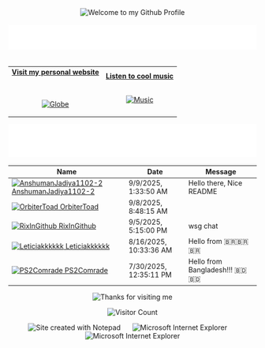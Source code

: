 <!-- "Hero" Header -->
<div align="center">
  <img src="https://github.com/BrunnerLivio/brunnerlivio/blob/master/images/welcome.png?raw=true" style="max-width: 100%;" alt="Welcome to my Github Profile" />
  <br />
  <br />
  <img height="50" alt="My Name is Livio and I like Node.js" src="images/personal_note.svg" />
  <br />
  <br />

</div>

<!-- Social -->
<table width="100%" align="center">
<tr>
<td align="center">
<a href="https://brunnerliv.io">
<strong>Visit my personal website </strong>
<br />
<br />
<br />

<p>

<img alt="Globe" height="80" src="images/globe.gif">
</a>
</p>

</td>


<td align="center">
<a href="https://www.youtube.com/watch?v=3YxaaGgTQYM&ab_channel=EvanescenceVEVO">
<strong>Listen to cool music</strong>
<br />
<br />


<p>
<img height="100" alt="Music" src="images/music.gif"> 
</a>
</p>

</td>
</tr>
</table>

<div align="center">
<a href="https://github.com/BrunnerLivio/brunnerlivio/issues/62#issuecomment-new"><img src="images/guestbook.svg"></a> 
</div>

<!-- Guestbook -->
| Name | Date | Message |
|---|---|---|
| <a href="https://github.com/AnshumanJadiya1102-2"><img width="24" src="https://avatars.githubusercontent.com/u/229737245?s=24&u=42acef0930af7a6f6ca8ef9d98f07c878573373a&v=4" alt="AnshumanJadiya1102-2" /> AnshumanJadiya1102-2</a> |9/9/2025, 1:33:50 AM|Hello there, Nice README|
| <a href="https://github.com/OrbiterToad"><img width="24" src="https://avatars.githubusercontent.com/u/25004579?s=24&u=c0f6a8e7a467ac4631b284c8b60504ec8298e84b&v=4" alt="OrbiterToad" /> OrbiterToad</a> |9/8/2025, 8:48:15 AM||
| <a href="https://github.com/RixInGithub"><img width="24" src="https://avatars.githubusercontent.com/u/87478581?s=24&u=8c3395853dbe6352ce04bc223a26f94576fe8a0e&v=4" alt="RixInGithub" /> RixInGithub</a> |9/5/2025, 5:15:00 PM|wsg chat|
| <a href="https://github.com/Leticiakkkkkk"><img width="24" src="https://avatars.githubusercontent.com/u/73072063?s=24&u=b5402b8bc63e4470bbf417024a6ef01f2e69815d&v=4" alt="Leticiakkkkkk" /> Leticiakkkkkk</a> |8/16/2025, 10:33:36 AM|Hello from 🇧🇷🇧🇷🇧🇷|
| <a href="https://github.com/PS2Comrade"><img width="24" src="https://avatars.githubusercontent.com/u/184096947?s=24&u=cdf4d24bdb0a4c5da44d9c78010b797e29d4b036&v=4" alt="PS2Comrade" /> PS2Comrade</a> |7/30/2025, 12:35:11 PM|Hello from Bangladesh!!! 🇧🇩 🇧🇩|
<!-- /Guestbook -->

<!-- Footer -->

<div align="center">

<img height="120" alt="Thanks for visiting me" width="100%" src="https://raw.githubusercontent.com/BrunnerLivio/brunnerlivio/master/images/marquee.svg" />
<br />

![Visitor Count](https://profile-counter.glitch.me/brunnerlivio/count.svg)


<img src="https://raw.githubusercontent.com/BrunnerLivio/brunnerlivio/master/images/notepad.gif" alt="Site created with Notepad" height="30" />
<!-- "margin-right: whatever;" -->
<span>&nbsp;&nbsp;&nbsp;&nbsp;</span>  
<img src="https://raw.githubusercontent.com/BrunnerLivio/brunnerlivio/master/images/ie_logo.gif" alt="Microsoft Internet Explorer" />
<span>&nbsp;&nbsp;&nbsp;&nbsp;</span>  
<img src="https://raw.githubusercontent.com/BrunnerLivio/brunnerlivio/master/images/noframes.gif" alt="Microsoft Internet Explorer" />

</div>
